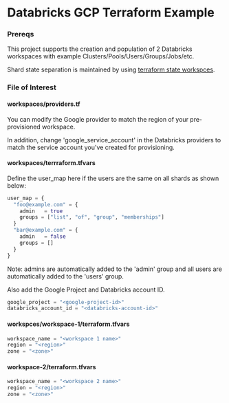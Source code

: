 # Databricks GCP Terraform Example

### Prereqs
This project supports the creation and population of 2 Databricks workspaces with example Clusters/Pools/Users/Groups/Jobs/etc. 

Shard state separation is maintained by using [terraform state workspces](https://www.terraform.io/language/state/workspaces).

### File of Interest
#### workspaces/providers.tf
You can modify the Google provider to match the region of your pre-provisioned workspace.

In addition, change 'google_service_account' in the Databricks providers to match the service account you've created for provisioning.

#### workspaces/terrraform.tfvars
Define the user_map here if the users are the same on all shards as shown below:
```terraform
user_map = {
  "foo@example.com" = {
    admin   = true
    groups = ["list", "of", "group", "memberships"]
  }
  "bar@example.com" = {
    admin   = false
    groups = []
  }
}
```

Note: admins are automatically added to the 'admin' group and all users are automatically added to the 'users' group.

Also add the Google Project and Databricks account ID.
```terraform
google_project = "<google-project-id>"
databricks_account_id = "<databricks-account-id>"
```

#### workspces/workspace-1/terraform.tfvars
```terraform
workspace_name = "<workspace 1 name>"
region = "<region>"
zone = "<zone>"
```

#### workspace-2/terraform.tfvars
```terraform
workspace_name = "<workspace 2 name>"
region = "<region>"
zone = "<zone>"
```
